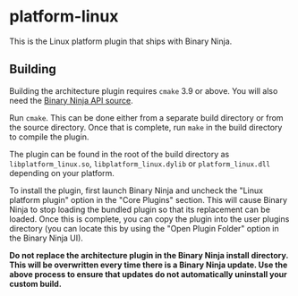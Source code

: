 # platform-linux
This is the Linux platform plugin that ships with Binary Ninja.

## Building

Building the architecture plugin requires `cmake` 3.9 or above. You will also need the
[Binary Ninja API source](https://github.com/Vector35/binaryninja-api).

Run `cmake`. This can be done either from a separate build directory or from the source
directory. Once that is complete, run `make` in the build directory to compile the plugin.

The plugin can be found in the root of the build directory as `libplatform_linux.so`,
`libplatform_linux.dylib` or `platform_linux.dll` depending on your platform.

To install the plugin, first launch Binary Ninja and uncheck the "Linux platform plugin"
option in the "Core Plugins" section. This will cause Binary Ninja to stop loading the
bundled plugin so that its replacement can be loaded. Once this is complete, you can copy
the plugin into the user plugins directory (you can locate this by using the "Open Plugin Folder"
option in the Binary Ninja UI).

**Do not replace the architecture plugin in the Binary Ninja install directory. This will
be overwritten every time there is a Binary Ninja update. Use the above process to ensure that
updates do not automatically uninstall your custom build.**
